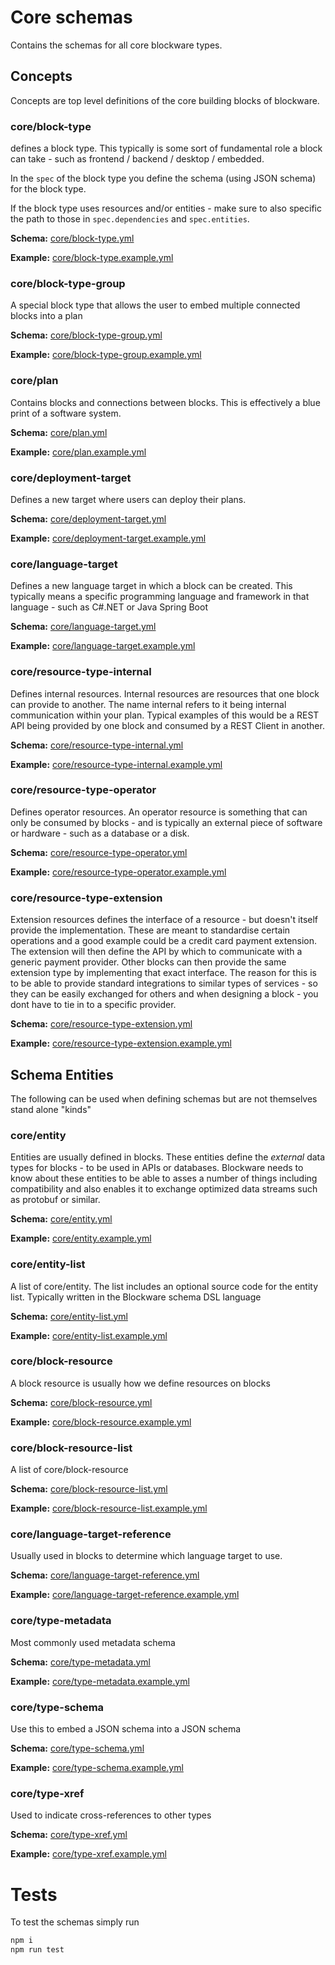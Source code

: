 # Core schemas
Contains the schemas for all core blockware types.

## Concepts
Concepts are top level definitions of the core building blocks of
blockware.

### core/block-type
defines a block type. This typically is some sort of fundamental role
a block can take - such as frontend / backend / desktop / embedded.

In the ```spec``` of the block type you define the schema (using JSON schema)
for the block type. 

If the block type uses resources and/or entities - make sure to also
specific the path to those in ```spec.dependencies``` 
and ```spec.entities```.

**Schema:**
[core/block-type.yml](concepts/block-type.yml)

**Example:**
[core/block-type.example.yml](concepts/block-type.example.yml)

### core/block-type-group
A special block type that allows the user to embed multiple connected
blocks into a plan

**Schema:**
[core/block-type-group.yml](concepts/block-type-group.yml)

**Example:**
[core/block-type-group.example.yml](concepts/block-type-group.example.yml)

### core/plan
Contains blocks and connections between blocks. This is effectively a blue
print of a software system.


**Schema:**
[core/plan.yml](concepts/plan.yml)

**Example:**
[core/plan.example.yml](concepts/plan.example.yml)

### core/deployment-target
Defines a new target where users can deploy their plans. 


**Schema:**
[core/deployment-target.yml](concepts/deployment-target.yml)

**Example:**
[core/deployment-target.example.yml](concepts/deployment-target.example.yml)

### core/language-target
Defines a new language target in which a block can be created. 
This typically means a specific programming language and framework
in that language - such as C#.NET or Java Spring Boot

**Schema:**
[core/language-target.yml](concepts/language-target.yml)

**Example:**
[core/language-target.example.yml](concepts/language-target.example.yml)

### core/resource-type-internal
Defines internal resources. Internal resources are resources that 
one block can provide to another. The name internal refers
to it being internal communication within your plan.
Typical examples of this would be a REST API being provided by one block
and consumed by a REST Client in another.  

**Schema:**
[core/resource-type-internal.yml](concepts/resource-type-internal.yml)

**Example:**
[core/resource-type-internal.example.yml](concepts/resource-type-internal.example.yml)

### core/resource-type-operator
Defines operator resources. An operator resource is something that
can only be consumed by blocks - and is typically an external piece of
software or hardware - such as a database or a disk.

**Schema:**
[core/resource-type-operator.yml](concepts/resource-type-operator.yml)

**Example:**
[core/resource-type-operator.example.yml](concepts/resource-type-operator.example.yml)

### core/resource-type-extension
Extension resources defines the interface of a resource - but doesn't
itself provide the implementation. These are meant to standardise
certain operations and a good example could be a credit card payment 
extension. The extension will then define the API by which to communicate
with a generic payment provider. Other blocks can then provide the same
extension type by implementing that exact interface.
The reason for this is to be able to provide standard integrations
to similar types of services - so they can be easily exchanged for others
and when designing a block - you dont have to tie in to a specific provider.

**Schema:**
[core/resource-type-extension.yml](concepts/resource-type-extension.yml)

**Example:**
[core/resource-type-extension.example.yml](concepts/resource-type-extension.example.yml)

## Schema Entities
The following can be used when defining schemas but are not themselves
stand alone "kinds"

### core/entity
Entities are usually defined in blocks. 
These entities define the *external* data types
for blocks - to be used in APIs or databases.
Blockware needs to know about these entities to be able to asses a number of
things including compatibility and also enables it to exchange
optimized data streams such as protobuf or similar.

**Schema:**
[core/entity.yml](types/entity.yml)

**Example:**
[core/entity.example.yml](types/entity.example.yml)

### core/entity-list
A list of core/entity. The list includes an optional source code
for the entity list. Typically written in the Blockware schema DSL 
language

**Schema:**
[core/entity-list.yml](types/entity-list.yml)

**Example:**
[core/entity-list.example.yml](types/entity-list.example.yml)

### core/block-resource
A block resource is usually how we define resources on blocks

**Schema:**
[core/block-resource.yml](types/block-resource.yml)

**Example:**
[core/block-resource.example.yml](types/block-resource.example.yml)

### core/block-resource-list
A list of core/block-resource

**Schema:**
[core/block-resource-list.yml](types/block-resource-list.yml)

**Example:**
[core/block-resource-list.example.yml](types/block-resource-list.example.yml)

### core/language-target-reference
Usually used in blocks to determine which language target to use.

**Schema:**
[core/language-target-reference.yml](types/language-target-reference.yml)

**Example:**
[core/language-target-reference.example.yml](types/language-target-reference.example.yml)

### core/type-metadata
Most commonly used metadata schema

**Schema:**
[core/type-metadata.yml](types/type-metadata.yml)

**Example:**
[core/type-metadata.example.yml](types/type-metadata.example.yml)

### core/type-schema
Use this to embed a JSON schema into a JSON schema

**Schema:**
[core/type-schema.yml](types/type-schema.yml)

**Example:**
[core/type-schema.example.yml](types/type-schema.example.yml)

### core/type-xref
Used to indicate cross-references to other types

**Schema:**
[core/type-xref.yml](types/type-xref.yml)

**Example:**
[core/type-xref.example.yml](types/type-xref.example.yml)

# Tests

To test the schemas simply run

```bash
npm i
npm run test
```
